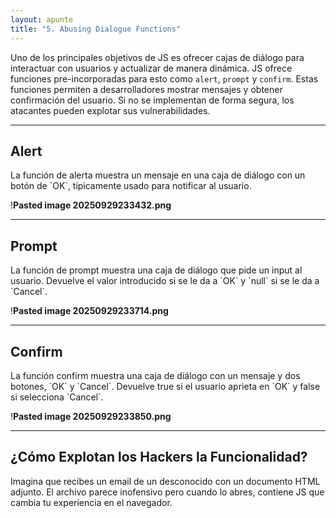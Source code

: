 ```yaml
---
layout: apunte
title: "5. Abusing Dialogue Functions"
---
```


Uno de los principales objetivos de JS es ofrecer cajas de diálogo para interactuar con usuarios y actualizar de manera dinámica. JS ofrece funciones pre-incorporadas para esto como `alert`, `prompt` y `confirm`. Estas funciones permiten a desarrolladores mostrar mensajes y obtener confirmación del usuario. Si no se implementan de forma segura, los atacantes pueden explotar sus vulnerabilidades.

-----------------
<h2>Alert</h2>
La función de alerta muestra un mensaje en una caja de diálogo con un botón de `OK`, típicamente usado para notificar al usuario.

!**Pasted image 20250929233432.png**

------------------------
<h2>Prompt</h2>
La función de prompt muestra una caja de diálogo que pide un input al usuario. Devuelve el valor introducido si se le da a `OK` y `null` si se le da a `Cancel`.

!**Pasted image 20250929233714.png**

-----------------------
<h2>Confirm</h2>
La función confirm muestra una caja de diálogo con un mensaje y dos botones, `OK` y `Cancel`. Devuelve true si el usuario aprieta en `OK` y false si selecciona `Cancel`.

!**Pasted image 20250929233850.png**

--------------------
<h2>¿Cómo Explotan los Hackers la Funcionalidad?</h2>
Imagina que recibes un email de un desconocido con un documento HTML adjunto. El archivo parece inofensivo pero cuando lo abres, contiene JS que cambia tu experiencia en el navegador.